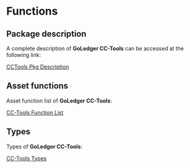 # Functions

## Package description

A complete description of **GoLedger CC-Tools** can be accessed at the following link:

[CCTools Pkg Description](https://pkg.go.dev/github.com/goledgerdev/cc-tools@v0.7.1)

## Asset functions

Asset function list of **GoLedger CC-Tools**:

[CC-Tools Function List](https://pkg.go.dev/github.com/goledgerdev/cc-tools@v0.7.1/assets)

## Types

Types of **GoLedger CC-Tools**:

[CC-Tools Types](https://pkg.go.dev/github.com/goledgerdev/cc-tools@v0.7.1/assets#pkg-types)

